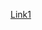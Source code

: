 [Link1](https://www.tenforums.com/drivers-hardware/18382-devices-printers-icons-missing-following-update-windows-10-a.html)


